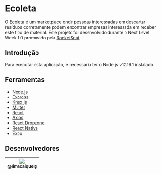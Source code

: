 # Ecoleta

O Ecoleta é um marketplace onde pessoas interessadas em descartar resíduos corretamente podem encontrar empresas interessada em receber 
este tipo de material. Este projeto foi desenvolvido durante o Next Level Week 1.0 promovido pela [RocketSeat](https://rocketseat.com.br/).

## Introdução

Para executar esta aplicação, é necessário ter o Node.js v12.16.1 instalado.

## Ferramentas

* [Node.js](https://nodejs.org/)
* [Express](https://expressjs.com/)
* [Knex.js](http://knexjs.org/)
* [Multer](https://github.com/expressjs/multer)
* [React](https://reactjs.org/)
* [Axios](https://github.com/axios/axios)
* [React Dropzone](https://react-dropzone.js.org/)
* [React Native](https://reactnative.dev/)
* [Expo](https://expo.io/)

## Desenvolvedores

| [<img src="https://avatars2.githubusercontent.com/u/17394016?v=3&s=115"><br><sub>@limacaiquelg</sub>](https://github.com/limacaiquelg) |
| :---: |
